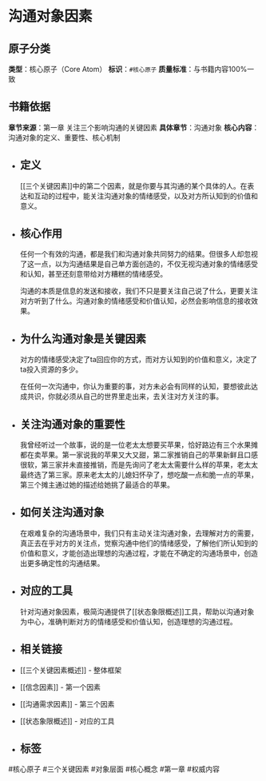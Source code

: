 # 沟通对象因素

## 原子分类
**类型**：核心原子（Core Atom）
**标识**：`#核心原子`
**质量标准**：与书籍内容100%一致

## 书籍依据
**章节来源**：第一章 关注三个影响沟通的关键因素
**具体章节**：沟通对象
**核心内容**：沟通对象的定义、重要性、核心机制

- ## 定义
  [[三个关键因素]]中的第二个因素，就是你要与其沟通的某个具体的人。在表达和互动的过程中，能关注沟通对象的情绪感受，以及对方所认知到的价值和意义。
- ## 核心作用
  任何一个有效的沟通，都是我们和沟通对象共同努力的结果。但很多人却忽视了这一点，以为沟通结果是自己单方面创造的，不仅无视沟通对象的情绪感受和认知，甚至还刻意带给对方糟糕的情绪感受。
  
  沟通的本质是信息的发送和接收，我们不只是要关注自己说了什么，更要关注对方听到了什么。沟通对象的情绪感受和价值认知，必然会影响信息的接收效果。
- ## 为什么沟通对象是关键因素
  对方的情绪感受决定了ta回应你的方式，而对方认知到的价值和意义，决定了ta投入资源的多少。
  
  在任何一次沟通中，你认为重要的事，对方未必会有同样的认知，要想彼此达成共识，你就必须从自己的世界里走出来，去关注对方关注的事。
- ## 关注沟通对象的重要性
  我曾经听过一个故事，说的是一位老太太想要买苹果，恰好路边有三个水果摊都在卖苹果。第一家说我的苹果又大又甜，第二家推销自己的苹果新鲜且口感很软，第三家并未直接推销，而是先询问了老太太需要什么样的苹果，老太太最终选了第三家。原来老太太的儿媳妇怀孕了，想吃酸一点和脆一点的苹果，第三个摊主通过她的描述给她挑了最适合的苹果。
- ## 如何关注沟通对象
  在艰难复杂的沟通场景中，我们只有主动关注沟通对象，去理解对方的需要，真正去在乎对方的关注点，觉察沟通中他们的情绪感受，了解他们所认知到的价值和意义，才能创造出理想的沟通过程，才能在不确定的沟通场景中，创造出更多确定性的沟通结果。
- ## 对应的工具
  针对沟通对象因素，极简沟通提供了[[状态象限概述]]工具，帮助以沟通对象为中心，准确判断对方的情绪感受和价值认知，创造理想的沟通过程。
- ## 相关链接
- [[三个关键因素概述]] - 整体框架
- [[信念因素]] - 第一个因素
- [[沟通需求因素]] - 第三个因素
- [[状态象限概述]] - 对应的工具
- ## 标签
#核心原子 #三个关键因素 #对象层面 #核心概念 #第一章 #权威内容